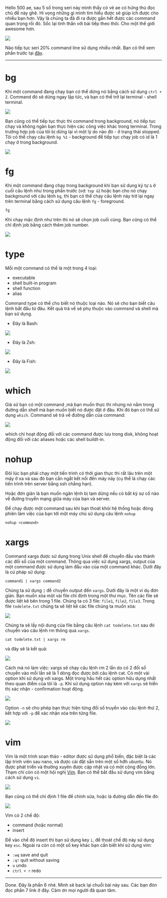 Hello 500 ae, sau 5 số trong seri này mình thấy có vẻ ae có hứng thú đọc chủ đề này ghê. Hi vọng những gì mình tìm hiểu được sẽ giúp ích được cho nhiều bạn hơn. Vậy là chúng ta đã đi ra được gần hết được các command quan trọng rồi đó. Sốc lại tinh thần với bài tiếp theo thôi. Cho một thế giới awesome hơn.

![](https://images.viblo.asia/fc8dcf65-1d7c-4261-b3eb-7f19eaf1f353.jpg)

Nào tiếp tục seri 20% command line sử dụng nhiều nhất. Bạn có thể xem phần trước tại [đây](https://viblo.asia/p/cac-command-tren-ubuntu-chiem-80-phan-5-eW65Gm8aZDO#_jobs-4).

-----

# bg
Khi một command đang chạy bạn có thể dừng nó bằng cách sử dụng `ctrl + Z`. Command đó sẽ dừng ngay lập tức, và bạn có thể trở lại terminal - shell terminal.

![](https://images.viblo.asia/c463f157-609c-4c08-aff2-430340f219e0.png)

Bạn cũng có thể tiếp tục thực thi command trong background, nó tiếp tục chạy và không ngăn bạn thực hiện các công việc khác trong terminal. Trong trường hợp job của tôi bị dừng lại vì một lý do nào đó - ở trạng thái stopped. Tôi có thể chạy câu lệnh `bg %1` - background để tiếp tục chạy job có id là 1 chạy ở trong background.

![](https://images.viblo.asia/e5b25493-86b2-4bdf-a8ff-8cd7faa46a36.png)

# fg
Khi một command đang chạy trong background khi bạn sử dụng ký tự `&` ở cuối câu lệnh như trong phần trước (vd: `top &`) hoặc bạn cho nó chạy background với câu lệnh `bg`, thì bạn có thể chạy câu lệnh này trở lại ngay trên terminal bằng cách sử dụng câu lệnh `fg` - foreground.

`fg`

Khi chạy mặc định như trên thì nó sẽ chọn job cuối cùng. Bạn cũng có thể chỉ định job bằng cách thêm job number.

![](https://images.viblo.asia/5e5cc873-1bbc-4207-a02e-200246991a77.png)

# type
Mỗi một command có thể là một trong 4 loại:
* executable
* shell built-in program
* shell function
* alias

Command type có thể cho biết nó thuộc loại nào. Nó sẽ cho bạn biết câu lệnh bắt đầu từ đâu. Kết quả trả về sẽ phụ thuộc vào  commsnd và shell mà bạn sử dụng.
* Đây là Bash:

![](https://images.viblo.asia/7e5c4b1b-ab46-4136-8f7f-401114ef858d.png)

* Đây là Zsh:

![](https://images.viblo.asia/1c4ecf45-fafb-4179-8dca-052f1a681dcb.png)

* Đây là Fish:

![](https://images.viblo.asia/0a8e2e19-5eb6-4968-85ac-79674d047a90.png)

# which
Giả sử bạn có một command ,mà bạn muốn thực thi nhưng nó nằm trong đường dẫn shell mà bạn muốn biết nó được đặt ở đâu. Khi đó bạn có thể sử dụng `which`. Command sẽ trả về đường dẫn của command:

![](https://images.viblo.asia/7a27306a-ca1b-4bb3-a22e-e455729bf1ae.png)

which chỉ hoạt động đối với các command được lưu trong disk, không hoạt động đối với các aliases hoặc các shell buildt-in.

# nohup
Đôi lúc bạn phải chạy một tiến trình có thời gian thực thi rất lâu trên một máy ở xa và sau đó bạn cần ngắt kết nối đến máy này (cụ thể là chạy các tiến trình trên server bằng ssh chẳng hạn).

Hoặc đơn giản là bạn muốn ngăn lệnh bị tạm dừng nếu có bất kỳ sự cố nào về đường truyền mạng giữa máy của bạn và server.

Để chạy được một command sau khi bạn thoát khỏi hệ thống hoặc đóng phiên làm việc của bạn tới một máy chủ sử dụng câu lệnh `nohup`

`nohup <command>`

# xargs
Command xargs được sử dụng trong Unix shell để chuyển đầu vào thành các đối sổ của một command. Thông qua việc sử dụng xargs, output của một command được sử dụng làm đầu vào của một command khác. Dưới đây là cú pháp sử dụng:

`command1 | xargs command2`

Chúng ta sử dụng `|` để chuyển output đến `xargs`. Dưới đây là một ví dụ đơn giản. Bạn muốn xóa một vài file chỉ định trong một thư mục. Tên các file sẽ được liệt kê bên trong 1 file. Chúng ta có 3 file: `file1`, `file2`, `file3`. Trong file `todelete.txt` chúng ta sẽ liệt kê các file chúng ta muốn xóa:

![](https://images.viblo.asia/7e33f997-f04d-49cb-9da3-4433e97e2384.png)

Chúng ta sẽ lấy nội dung của file bằng câu lệnh `cat todelete.txt` sau đó chuyển vào câu lệnh rm thông qua `xargs`.

`cat todelete.txt | xargs rm`

và đây sẽ là kết quả:

![](https://images.viblo.asia/d43496ce-4f21-47e6-866a-1247b433894d.png)

Cách mà nó làm việc: xargs sẽ chạy câu lệnh rm 2 lần do có 2 đối số chuyền vào mỗi lần sẽ là 1 dòng đọc được bởi câu lệnh cat. Có một vài option khi sử dụng với xargs. Một trong hầu hết các option hữu dụng nhất theo quan điểm của tôi là `-p`. Khi sử dụng option này kèm với `xargs` sẽ hiển thị xác nhận - confirmation hoạt động.

![](https://images.viblo.asia/58706d27-95e3-4a2f-b493-7b1a12f9739a.png)

Option `-n` sẽ cho phép bạn thực hiện từng đối số truyền vào câu lệnh thứ 2, kết hợp với `-p` để xác nhận xóa trên từng file.

![](https://images.viblo.asia/e2563e8f-dc89-4fd0-bb2b-57b2b1f1c692.png)

# vim
Vim là một trình soạn thảo - editor được sử dụng phổ biến, đặc biệt là các lập trình viên sau nano, và được cài đặt sẵn trên một số hđh ubuntu. Nó được phát triển và thường xuyên được cập nhật và có một cộng đồng lớn. Thạm chí còn có một hội nghị [Vim](https://vimconf.org). Bạn có thể bắt đầu sử dụng vim bằng cách sử dụng `vi`.

![](https://images.viblo.asia/cd831ab4-a7d7-4c04-a9bd-562b19090c6f.png)

Bạn cũng có thể chỉ định 1 file để chỉnh sửa, hoặc là đường dẫn đến file đó:

![](https://images.viblo.asia/b896fd67-cbe5-4732-b68a-69bdcb6347ea.png)

Vim có 2 chế độ:
* command (hoặc normal)
* insert

Để vào chế độ insert thì bạn sử dụng key `i`, để thoát chế độ này sử dụng key `esc`. Ngoài ra còn có một số key khác bạn cần biết khi sử dụng vim:
* `:wq` save and quit
* `:q!` quit without saving
* `u` undo
* `ctrl + r` redo

-----

Done. Đây là phần 6 nhé. Mình sẽ back lại chuỗi bài này sau. Các bạn đón đọc phần 7 link ở đây. Cảm ơn mọi người đã quan tâm.